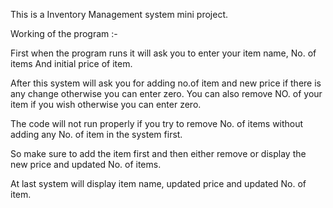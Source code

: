 This is a Inventory Management system mini project.

Working of the program :-

First when the program runs it will ask you to enter your item name, No. of items And initial price of item.

After this system will ask you for adding no.of item and new price if there is any change otherwise you can enter zero. You can also remove NO. of your item if you wish otherwise you can enter zero.

The code will not run properly if you try to remove No. of items without adding any No. of item in the system first.

So make sure to add the item first and then either remove or display the new price and updated No. of items.

At last system will display item name, updated price and updated No. of item. 
